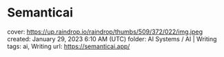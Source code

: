 # Semanticai

cover: https://up.raindrop.io/raindrop/thumbs/509/372/022/img.jpeg
created: January 29, 2023 6:10 AM (UTC)
folder: AI Systems / AI | Writing
tags: ai, Writing
url: https://semanticai.app/